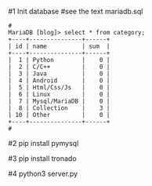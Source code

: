 #1 Init database
    #see the text mariadb.sql

    #
    MariaDB [blog]> select * from category;
    +----+---------------+------+
    | id | name          | sum  |
    +----+---------------+------+
    |  1 | Python        |    0 |
    |  2 | C/C++         |    0 |
    |  3 | Java          |    0 |
    |  4 | Android       |    0 |
    |  5 | Html/Css/Js   |    0 |
    |  6 | Linux         |    0 |
    |  7 | Mysql/MariaDB |    0 |
    |  8 | Collection    |    3 |
    | 10 | Other         |    0 |
    +----+---------------+------+
    #
#2 pip install pymysql

#3 pip install tronado

#4 python3 server.py
